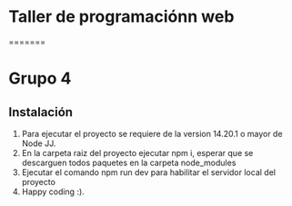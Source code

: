 # Taller de programaciónn web

=======
# Grupo 4

## Instalación

1. Para ejecutar el proyecto se requiere de la version 14.20.1 o mayor de Node JJ.
2. En la carpeta raiz del proyecto ejecutar npm i, esperar que se descarguen todos paquetes en la carpeta node_modules
3. Ejecutar el comando npm run dev para habilitar el servidor local del proyecto
4. Happy coding :).


